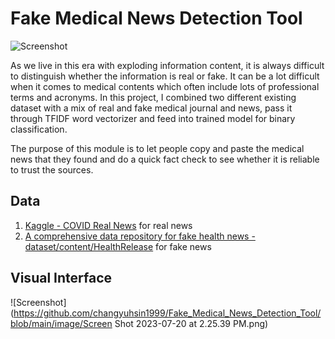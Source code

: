 # Fake Medical News Detection Tool
![Screenshot](https://github.com/changyuhsin1999/Fake_Medical_News_Detection_Tool/blob/main/image/Vitamin-D-in-moderation-protects-against-respiratory-infections-Meta-analysis.jpeg)

As we live in this era with exploding information content, it is always difficult to distinguish whether the information is real or fake. It can be a lot difficult when it comes to medical contents which often include lots of professional terms and acronyms. In this project, I combined two different existing dataset with a mix of real and fake medical journal and news, pass it through TFIDF word vectorizer and feed into trained model for binary classification.

The purpose of this module is to let people copy and paste the medical news that they found and do a quick fact check to see whether it is reliable to trust the sources.

## Data
1. [Kaggle - COVID Real News](https://www.kaggle.com/datasets/arashnic/covid19-fake-news?select=NewsRealCOVID-19_7.csv) for real news
2. [A comprehensive data repository for fake health news - dataset/content/HealthRelease](https://github.com/EnyanDai/FakeHealth/tree/master/dataset/content/HealthRelease) for fake news

## Visual Interface
![Screenshot](https://github.com/changyuhsin1999/Fake_Medical_News_Detection_Tool/blob/main/image/Screen Shot 2023-07-20 at 2.25.39 PM.png)

